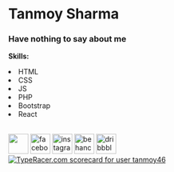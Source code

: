 # Tanmoy Sharma
### Have nothing to say about me 

<strong>Skills:</strong>
<li>HTML</li>
<li>CSS</li>
<li>JS</li>
<li>PHP</li>
<li>Bootstrap</li>
<li>React</li>
<br>

[<img src='https://www.kindpng.com/picc/m/255-2558173_github-logo-png-transparent-png.png' height='40'>](https://github.com/tanmoy108)  [<img src='https://upload.wikimedia.org/wikipedia/commons/4/44/Facebook_Logo.png' alt='facebook' height='40'>](https://www.facebook.com/shtanmoy108)  [<img src='https://png.pngitem.com/pimgs/s/532-5327064_png-format-facebook-icon-in-png-transparent-png.png' alt='instagram' height='40'>](https://www.instagram.com/shtanmoy108/)  [<img src='https://www.seekpng.com/png/full/302-3020963_behance-icon-png-social-media-vector-behance-behance.png' alt='behance' height='40'>](https://www.behance.net/tanmoy46)  [<img src='https://cdn.freebiesupply.com/logos/large/2x/dribbble-icon-1-logo-png-transparent.png' alt='dribbble' height='40'>](https://dribbble.com/tanmoy46)  
<a href="https://data.typeracer.com/pit/profile?user=tanmoy46&ref=badge" target="_top"><img src="https://data.typeracer.com/misc/badge?user=tanmoy46" border="0" alt="TypeRacer.com scorecard for user tanmoy46"/></a>
